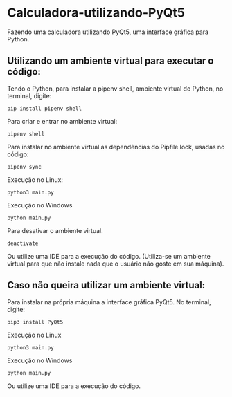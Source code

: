# Calculadora-utilizando-PyQt5
Fazendo uma calculadora utilizando PyQt5, uma interface gráfica para Python.

## Utilizando um ambiente virtual para executar o código:

Tendo o Python, para instalar a pipenv shell, ambiente virtual do Python, no terminal, digite:
```
pip install pipenv shell
```
Para criar e entrar no ambiente virtual:
```
pipenv shell
```
Para instalar no ambiente virtual as dependências do Pipfile.lock, usadas no código:
```
pipenv sync
```
Execução no Linux:
```
python3 main.py
```
Execução no Windows
```
python main.py
```

Para desativar o ambiente virtual.
```
deactivate
```

Ou utilize uma IDE para a execução do código.
(Utiliza-se um ambiente virtual para que não instale nada que o usuário não goste em sua máquina).


## Caso não queira utilizar um ambiente virtual:

Para instalar na própria máquina a interface gráfica PyQt5.
No terminal, digite:
```
pip3 install PyQt5
```
Execução no Linux
```
python3 main.py
```
Execução no Windows
```
python main.py
```
Ou utilize uma IDE para a execução do código.
